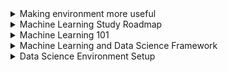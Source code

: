 <details>
<summary>Making environment more useful</summary>

**Enable conda in cmd**

- add this in system environment path `C:\ProgramData\Anaconda3\Scripts`

**Run Jupyter Notebook instantly from cmd**

- run `jupyter notebook`

**List of running Jupyter Notebook**

- in cmd run `jupyter notebook list`

**Stop running notebook**

- `jupyter notebook stop`

**Update conda** 

- open anaconda shell as administrator**(also in cmd if enabled)** and run `conda update --all`

**If any error related to Module not found** 

- name of the module e.g: yapf; run : `pip install yapf` or `conda install yapf`

**Enable Jupyter Notebook extension (If not present in notebook)**

- `pip install jupyter_contrib_nbextensions`
- Now type and enter:
- `jupyter contrib nbextension install --user`
- Now let's enable the extension:
- `jupyter nbextension enable`
- Now open Jupyter Notebook `Nbextensions` will be there now enable required extension

**Disable warning**

- Create `disable-warnings.py` at location `C:\Users\Tansen\.ipython\profile_default\startup`
- in `disable-warnings.py`
    
    ```python
    import warnings
    warnings.filterwarnings('ignore')
    ```
</details>

<details>
<summary>Machine Learning Study Roadmap</summary>

- **Supervised Learning**
    - Supervised Learning Algorithm
        - SVM
        - RF (Random Forest)
        - Decision Tree
        - Linear Regression
        - Naive Bayes
        - Neural Network
- **Unsupervised Learning**
    - Unsupervised Learning Algorithm
        - K-mean clustering
        - K-nearest neighbor
- Semi-Supervised Learning
- Reinforcement
- Batch and online learning
- Dataset visualization, Analysis
- Data Cleaning, Preprocessing
- Feature Extraction
- Binary and Multilevel classification
- Confusion Matrix
- ROC and AOC Curve
- Errors
- Dimensionality Reduction

</details>

<details>
<summary>Machine Learning 101</summary>

### **What is Machine Learning?**

> A subset of AI that focuses on building systems that can learn from data and make predictions or decisions without being explicitly programmed.
> 

### AI and Machine Learning

- **AI**—>A machine that acts like a human
    - **Machine Learning**—> a subset of AI
        - An approach to achieve artificial intelligence through systems that can find patterns in a set of data.
        - Stanford university describe machine learning as the science of getting computers to act without being explicitly programmed. Which means we do not need to tell the machine do this , do that, if then , if this then that…etc.
            - **Deep Learning**—>a subset of Machine Learning
                - one of the techniques for implementing machine learning
    - **Data Science**—>Analyzing data and then doing something. It include both **Machine Learning & Deep Learning.**
- **Narrow AI**—>A machine that acts like a human for a specific task
    - Detecting heart disease from images
    - Game of go or chess or Star craft and other video games
    - Only work on single task
- **General AI**: A machine that acts like a human with multiple abilities

### Why Machine Learning

```mermaid
%%{init: {'theme': 'dark', "flowchart" : { "curve" : "basis" } } }%%
graph LR
A[Spreadsheets] -->|Then we move to| B[Relational DB - MySQL]
B -->|Then we move to| C[Big Data - NoSQL]
C -->|Finally| D[Machine Learning]
```

### Machine Learning Project Steps

```mermaid
%%{init: {'theme': 'dark', "flowchart" : { "curve" : "basis" } } }%%
graph LR
A[Data Collection] --> B[Data Preprocessing]
B -->|What problem we are tring to solve?| C[Problem Definition]
C -->|What data do we have?| D[Data]
D -->|What Defines success?| E[Evaluation]
E -->|What features</br>should we model?| F[Features]
F -->|What kind of</br> model should we use?| G[Modelling]
G -->|What have we tried </br>/what else can we try?| H[Experiments]

```

- Data collection (Hardest part)
    - How to clean noisy data?
    - What can we grab data from?
    - How do we find data?
    - How do we clean it so we can actually learn from it?
    - How to turn data from useless to useful?
- Data modelling
    - Problem definition: What problem are we trying to solve?
    - Data: What data do we have?
    - Evaluation: What defines success?
    - Features: What features should we model?
    - Modelling: What kind of model should we use?
    - Experiments: What have we tried / What else can we try?

**Playground**

- [Teachable Machine](https://teachablemachine.withgoogle.com/) by Google(easy)
- [ML-Playground](https://ml-playground.com/)(easy)
- [ML Playground](https://mlplaygrounds.com/) by Mrityunjay Bhardwaj (advanced)
- [ML Playground](https://playground.tensorflow.org/) by TensorFlow (More advanced)

### Types of Machine Learning

1. **Classical Learning**
    1. **Supervised**
        1. Classification
            - K-NN
            - Naive Bayes
            - SVM
            - Decision Tress
            - Logistic Regression
        2. Regression
            - Linear Regression
            - Polynomial Regression
            - Ridge/Lasso Regression
    2. **Unsupervised**
        1. Clustering
            - Fuzzy C-Means
            - Mean-Shift
            - K-Means
            - DBSCAN
            - Agglomerative
        2. Pattern Search
            - Eclat
            - Apriori
            - FP-Growth
        3. Dimension Reduction (Generalization)
            - T-SNE
            - PCA
            - LSA
            - SVD
            - LDA
2. **Reinforcement Learning**
    - Genetic Algorithm
    - A3C
    - SARSA
    - Q-Learning
    - Deep Q-Network (DQN)
3. **Neural Networks and Deep learning**
    1. Convolutional Neural Networks (CNN)
        - DCNN
    2. Recurrent Neural Networks (RNN)
        - LSM
        - LSTM
        - GRU
    3. Generative Adversarial Networks (GAN)
        - Vanilla GAN
        - Super Resolution GAN (SRGAN)
    4. Autoencoders
        - Seq2seq
    5. Perceptrons (MLP)
4. **Ensemble Methods**
    1. Stacking
    2. Bagging
        - Random Forest
    3. Boosting
        - AdaBoost
        - CatBoost
        - LightGBM
        - XGBoost
<p align="left"><a href="https://i.imgur.com/WDwwkSm.jpg" target="_blank">Types of Machine Learning Diagram</a></p>

**Types Simplified**

- Predict results based on incoming data
- Supervised: Data are labeled into categories
    - Classification: is this an apple or is this a pear?
    - Regression: based on input to predict stock prices
- Unsupervised: Data don't have labels
    - Clustering: machine to create these groups
    - Association rule learning: associate different things to predict what a customer might buy in the future
- Reinforcement: teach machines through trial and error
- Reinforcement: teach machines through rewards and punishment
    - Skill acquisition
    - Real time learning

**What Is Machine Learning Part 02**

- Now: Data -> machine learning algorithm -> pattern
- Future: New data -> Same algorithm (model) -> More patterns
- Normal algorithm: Starts with inputs and steps -> Makes output
- Machine learning algorithm
    - Starts with inputs and output -> Figures out the steps
- Data analysis is looking at a set of data and gain an understanding of it by comparing different examples, different features and making visualizations like graphs
- Data science is running experiments on a set of data with the hopes of finding actionable insights within it
    - One of these experiments is to build a machine learning model
- Data Science = Data analysis + Machine learning

**Section Review**

- Machine Learning lets computers make decisions about data
- Machine Learning lets computers learn from data and they make predictions and decisions
- Machine can learn from big data to predict future trends and make decision

</details>

<details>
<summary>Machine Learning and Data Science Framework</summary>

### Introducing Framework

**Steps to learn machine learning**

- Create a framework
- Which match to data science and machine learning tools
- Learn by doing

****[6 Step Field Guide for Building Machine Learning Projects](https://www.mrdbourke.com/a-6-step-field-guide-for-building-machine-learning-projects/)****

1. **Problem definition** — What business problem are we trying to solve? How can it be phrased as a machine learning problem?
    - Supervised or Unsupervised ?
    - Classification or Regression ?
2. **Data** — what data we have? How does it match the problem definition?
    - Structured or Unstructured?
    - Static or streaming?
3. **Evaluation** — What defines success? Is a 95% accurate machine learning model good enough?
    - Different type of matrices
    - Predicted price vs Actual price
4. **Features** — What parts of our data are we going to use for our model? How can what we already know influence this?
    - Example: Heart disease
    - Turn features such as weight, gender, BP, chest pain into patterns to make predictions whether a patient has heart disease?
5. **Modelling** — Which model should you choose based on your problem and data? How can you improve it? How do you compare it with other models?
    - Different problem —> Different type of model/algorithm
6. **Experimentation** — What else could we try? Does our deployed model do as we expected? How do the other steps change based on what we’ve found? How could we improve it?

### Framework we created

```mermaid
%%{init: {'theme': 'dark', "flowchart" : { "curve" : "basis" } } }%%
graph LR
A[Data Collection] --> B[Data Preprocessing]
B -->|What problem we are tring to solve?| C[Problem Definition]
C -->|What data do we have?| D[Data]
D -->|What Defines success?| E[Evaluation]
E -->|What features</br>should we model?| F[Features]
F -->|What kind of</br> model should we use?| G[Modelling]
G -->|What have we tried </br>/what else can we try?| H[Experiments]

```

### 1. Types of Machine Learning Problems

When shouldn't you use machine learning?

- if a simple hand-coded instruction based system work

Main types of machine learning

- Supervised Learning (Common)
- Unsupervised Learning (Common)
- Transfer Learning (Common)
- Reinforcement Learning (Uncommon)

**Supervised Learning**

- Data + labels —> make prediction
    - **Classification**
        - Both Binary & Multiclass Classification
            - Binary Classification = 2 Options
                - Based on 2 option choose 1
                - Example : Heart disease or no heart disease?
            - Multiclass Classification = More than 2 Options
                - Example : Predict dog breed based on photos in images
    - **Regression**
        - It is used to predict number
        - It is also preferred as continuous number
            - A number that goes up or down
        - Classical Regression problem
            - Predict sell price of a house based on number of rooms, area, etc.
            - How many People will buy this app based on clicks

**Unsupervised Learning**

- There is data but no labels
- **Example Scenario**
    - Marketing team want to send out promotion for next summer
    - Here is the table
    
    | Customer ID | Purchase 1 | Purchase 2 |
    | --- | --- | --- |
    | 1 | Summer Cloth | Summer Cloth |
    | 2 | Winter cloth | Winter cloth |
    | 3 | Summer Cloth | Summer Cloth |
    - Now you have to find out which customer is interested for summer cloth from this store
    - To solve this you make a `group` of customer who purchase only in summertime and a `group` of customer who purchase only in wintertime
    - Which is Cluster 1 (`summer`) and Cluster 2 (`winter`)
    - Now label them in `summer` and `winter` list
    - This is called Clustering

**Transfer Learning**

- It leverages what one machine learning model has learned in another machine learning model
- Example—>Predict what dog breed appears in a photo
- Already created existing model —> Car model identify model
- Now use that foundational patterns to apply in dog breed problem

**Reinforcement Learning**

a computer program perform some actions within a defined space and rewarding it for doing it well or punishing it for doing poorly

- Example —> Teach a machine learning algorithm to play chess

**Recap**

Matching your problem

- Supervised Learning: I know my inputs and outputs
- Unsupervised Learning: I am not sure of the outputs but I have inputs
- Transfer Learning: I think my problem may be similar to something else

### 2. Different types of data

- Structured Data —> Rows Columns is structured
- Unstructured Data —> Videos, Photos, Audio files
    - We have to structured this by converting it to number
- Static data —> doesn't change over time. e.g : csv file
- Streaming Data —> which is constantly changed over time
    - Example : predict how a stock price will change based on news headlines
    - News headlines are being updated constantly you'll want to see how they change stocks

**A data science workflow**

- open csv file in jupyter notebook (a tool to build machine learning project)
- perform data analysis with panda (a python library for data analysis)
- make visualizations such as graphs and comparing different data points with Matplotlib
- build machine learning model on the data using scikit learn to predict using these patterns
    
    ```mermaid
    %%{init: {'theme': 'dark', "flowchart" : { "curve" : "basis" } } }%%
    graph LR
    A[CSV file] -->|Open|B[Jupyter Notebook]
    B -->|Data analysis|C[Pandas]
    B -->|Visualization|D[Matplotlib]
    C -->|Scikit Learn|E[Machine Learning Model]
    D -->|Scikit Learn|E
    E --> F[Hearth Disease or not?]
    ```
    

### 3. Evaluation (Matrices): What defines success for us?

Example

- if your problem is to use patient medical records to classify whether someone has heart disease or not you might start by saying for this project to be valuable we need a machine learning model with over 99% accuracy
    
    ```mermaid
    %%{init: {'theme': 'dark', "flowchart" : { "curve" : "basis" } } }%%
    graph LR
    A[Data] -->B[Machine Learning Model]
    B -->C[Heart Disease or not?]
    C -->D[Accuracy ]
    ```
    
- This type of problem required highly accurate model

**Different types of metrices**

| Classification | Regression | Recommendation |
| --- | --- | --- |
| Accuracy | Mean Absolute Error (MAE) | Precision at K |
| Precision | Mean Squared Error (MSE) |  |
| Recall | Root Mean Squared (RMSE) |  |

### 4. **Features : What do we already know about the data?**

It is another word for `different forms of data`

- Structured or Unstructured data
- Feature variables — Target variable

Example

| ID | Weight | Gender | Heart Rate | Chest Pain | Heart Disease |
| --- | --- | --- | --- | --- | --- |
| 1 | 110kg | M | 81 | 4 | Yes |
| 2 | 64kg | F | 61 | 1 | No |
| 3 | 51kg | M | 57 | 0 | No |
- Weight, Gender, Heart Rate, Chest Pain —>Feature variables
- Heart Disease —> Target variable

**Different features of data**

- Numerical features : number; like body weight
- Categorical features : One thing or another ; like gender or whether a patient is a smoker or not etc
- Derived features : looks at different features of data and creates a new feature / alter existing feature
    - Example: look at someone's hospital visit history timestamps and if they've had a visit in the last year you could make a categorical feature called visited in last year. If someone had visited in the last year they would get true.
    - feature engineering: process of deriving features
        
        
        | ID | Weight | Gender | Heart Rate | Chest Pain | Heart Disease | Visited Last Year |
        | --- | --- | --- | --- | --- | --- | --- |
        | 1 | 110kg | M | 81 | 4 | Yes | Yes |
        | 2 | 64kg | F | 61 | 1 | No | Yes |
        | 3 | 51kg | M | 57 | 0 | No | No |
- Unstructured data has features too
    - images of dog
    - look for different shape in images
    - look for similarity
    - Eyes, leg, tail etc
    - `machine learning algorithm` figure out what features are there on its own
- What features should you use?
    - A machine learning algorithm learns best when all samples have similar information
    - Feature coverage: process of ensuring all samples have similar information
    - Every field have values , at least —> Want > 10% Coverage

### 5.1. Modelling Part 1 - 3 sets

**Based on our problem and data, what model should we use?**

3 parts to modelling

- Choosing and training a model
- Tuning a model
- Model comparison

**The most important concept in machine learning**

- The training
- Validation
- Test sets or 3 sets
    - Data split into 3 sets
        - Training set: train your model on this
        - Validation set: tune your model on this
        - Test set: test and compare on this
    - Example (University)
        
        ```mermaid
        %%{init: {'theme': 'dark', "flowchart" : { "curve" : "basis" } } }%%
        graph LR
        A[Course Materials<->Training] -->B[Practice Exam<->Validation]
        B -->C[Final Exam<->Test Set]
        ```
        
        This process is referred as Generalization in Machine Learning
        
        Generalization: The ability for a machine learning model to perform well on data it has not seen before
        
        Then things goes wrong
        
        - Everyone participate practice exam
        - Everyone did good
        - Now for Final exam , Professor give the same question
        - Everyone get top mark
        - Now this looks good but did the student learn anything?
    - This scenario need to avoid in machine learning by following:
        - split 100 patient records
            - training split: 70 patient records (70-80%)
            - validation split: 15 patient records (10-15%)
            - test split: 15 patient records (10-15%)
        - After training on training set
        - Validation split will be used to improve which is called tuning
        - Next use the improve result to use it with test split

### 5.2. Modelling Part 2 - Choosing

3 parts to modelling

- Choosing and training a model—>training data
- Tuning a model—>validation data
- Model comparison—>test data

Choosing a model

- Based on data choose a model
- Structured Data
    - [CatBoost](https://catboost.ai/)
    - [XGBoost](https://github.com/dmlc/xgboost)
    - [Random Forest](https://www.stat.berkeley.edu/~breiman/RandomForests/)
- Unstructured Data
    - Deep Learning
    - Transfer Learning
- Training a model
    
    ```mermaid
    %%{init: {'theme': 'dark', "flowchart" : { "curve" : "basis" } } }%%
    graph LR
    A[X - Data] -->|Inputs|B[Model]
    B -->|Predict|C[Y - label]
    ```
    
    - X is Feature variable and Y is Target variable
    - Different machine learning algorithm (Model) had different way of doing this
- Goal—>minimize time between experiments
    - If dataset include 100 thousand example
    - start with first 10 thousand and see how it goes
    - start with less complicated model (algorithm)
        
        
        | Experiment | Model | Accuracy | Training Time |
        | --- | --- | --- | --- |
        | 1 | 1 | 87.5% | 3 min |
        | 2 | 2 | 91.3% | 92 min |
        | 3 | 3 | 94.7% | 176 min |
- **Things to remember**
    - Some models work better than others and different problems
    - Don't be afraid to try things
    - Start small and build up (add complexity) as you need.

### 5.3. Modelling Part 3 - Tuning

Example

- Random Forest
    - adjust number of trees
- Neural Networks
    - adjust number of layers

Things to remember

- Machine learning models have hyper parameters you can adjust
- A model first results are not it's last
- Tuning can take place on training or validation data sets

### 5.4. Modelling Part 4 - Comparison

If the split of data goes well it will indicate how well it will perform

**Testing a model**

This is alright : ✅

| Data Set | Performance |
| --- | --- |
| Training | 98% |
| Test | 96% |
- Balanced (Goldilocks zone)

Underfitting (Potential) ❌

| Data Set | Performance |
| --- | --- |
| Training | 64% |
| Test | 47% |

Overfitting (Potential)❌

| Data Set | Performance |
| --- | --- |
| Training | 93% |
| Test | 99% |

In simple way

| Underfitting | Overfitting |
| --- | --- |
| Data mismatch | Data leakage |
| Test Data is different to Training Data | Training Data overlap Test Data |

Fixes for underfitting

- Try a more advanced model
- Increase model hyperparameters
- Reduce amount of features
- Train longer

Fixes for overfitting

- Collect more data
- Try a less advanced model

**No Model is perfect so check good result as much as you check poor result**

| Experiment | Model | Accuracy | Training Time | Prediction Time |
| --- | --- | --- | --- | --- |
| 1 | 1 | 87.5% | 3 min | 0.5 sec |
| 2 | 2 | 91.3% | 92 min | 1 sec |
| 3 | 3 | 94.7% | 176 min | 4 sec |

**Things to remember**

- Want to avoid overfitting and underfitting (head towards generality)
- Keep the test set separate at all costs
- Compare apples to apple
    - Model 1 on dataset 1
    - Model 2 on dataset 1
- One best performance Metric does not equal the best model

### **Experimentation**

How could we improve / what can we try next?

- Start with a problem
- Data Analysis: Data, Evaluation, Features
- Machine learning modelling: Model 1
- Experiments: Try model 2 then 3

**6 Step Machine Learning Framework questions**

- Problem definition: What kind of problem ?
- Data: What type of data ?
- Evaluation: What do you measure ?
- Features: What are features of your problems ?
- Modelling: What was the last thing you testing ability on?

### Tools We Will Use

- Data Science: 6 Step Machine Learning Framework
- Data Science: [Anaconda](https://www.anaconda.com/), [Jupyter Notebook](https://jupyter.org/)
- Data Analysis: Data, Evaluation and Features
- Data Analysis: [pandas](https://pandas.pydata.org/), [Matplotlib](https://matplotlib.org/), [NumPy](https://numpy.org/)
- Machine Learning: Modelling
- Machine Learning: [TensorFlow](https://www.tensorflow.org/), [PyTorch](https://pytorch.org/), [scikit-learn](https://scikit-learn.org/stable/), [XGBoost](https://xgboost.ai/), [CatBoost](https://catboost.ai/)
    
    <a href="https://i.imgur.com/rir7VpO.png" target="_blank">Machine Learning Tools</a>

</details>

<details>
<summary>Data Science Environment Setup</summary>

### Tools we are going to use

**Steps to learn machine learning**

- Create a framework (we created in previous section)
- Match to data science and machine learning tools
- Learn by doing

**Machine Learning Tools**

- [Anaconda](https://www.anaconda.com/): Hardware Store = 7.53GB (443 packs v2022.10 with update 30 Jan 2023)
- [Miniconda](https://docs.conda.io/en/latest/miniconda.html): Workbench = 200 MB
- Choosing Anaconda vs Miniconda
    
    
    | Anaconda | Miniconda |
    | --- | --- |
    | New to conda or python | familiar with conda and python |
    | Preinstalled Packages | can install individual packages |
    | Have the time and disk space | Not enough disk space |
- [Conda](https://docs.conda.io/en/latest/): Package Manager which is use to setup the rest of tools
    - Data Analysis: [pandas](https://pandas.pydata.org/), [Matplotlib](https://matplotlib.org/), [NumPy](https://numpy.org/)
    - Machine Learning: [TensorFlow](https://www.tensorflow.org/), [PyTorch](https://pytorch.org/), [scikit-learn](https://scikit-learn.org/stable/), [XGBoost](https://xgboost.ai/), [CatBoost](https://catboost.ai/)
- `Note`: miniconda required conda to install tools. Anaconda come with full packages but need to update packages (mentioned earlier how to update) . So either Miniconda+conda or Anaconda

### Jupyter Notebook

| Command Mode (press Esc to enable) | Edit Mode (press Enter to enable) |
| --- | --- |
| H: get full list of shortcuts | Shift + Enter: run the current cell and move to the next one. |
| Esc: enter command mode. | Ctrl + Enter: run the current cell and keep it selected. |
| A: insert a new cell above the current cell. | Ctrl + ]: indent the current block. |
| B: insert a new cell below the current cell. | Ctrl + [: un-indent the current block. |
| C: copy the current cell. | Ctrl + A: select all text in the current cell. |
| V: paste cells below the current cell. | Ctrl + Z: undo. |
| D, D: delete the current cell. | Ctrl + Y: redo. |
| Shift + J or Shift + Down: select the next cell in the same column. | Ctrl + Home: go to the beginning of the cell. |
| Shift + K or Shift + Up: select the previous cell in the same column. | Ctrl + End: go to the end of the cell. |
| Ctrl + Shift + -: split the current cell at the cursor. | Ctrl + Left: go one word to the left. |
| Z: undo cell deletion. | Ctrl + Right: go one word to the right. |
| X: cut the current cell. | Tab: indent the current line. |
| Shift + M: merge selected cells. | Shift + Tab: un-indent the current line. |
| M: markdown , Y: Code | More added manually by editing |

### Sample Project

```python
import pandas as pd
df = pd.read_csv("heart-disease.csv")
df.head(10)
df.target.value_counts().plot(kind="bar")
```

**If the above code does not work we need to import matplotlib**

```python
import matplotlib.pyplot as plt
```

**Opening a csv file**

- pd.read_csv("file.csv")

**Data frame row**

Pandas data frame `df` where we use `df.target.value_counts().plot(kind="bar")` here `target` is a column name where we use `value_counts()` to count & `plot(kind="bar")` to make a bar graph

**Image in markdown**

- ![](img location or img link)

</details>
